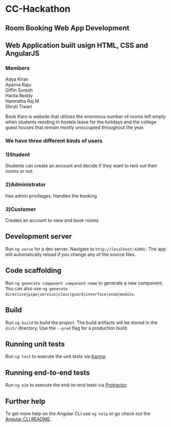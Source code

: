 # CC-Hackathon
## Room Booking Web App Development

## Web Application built usign HTML, CSS and AngularJS

### Members
Adya Kiran <br>
Aparna Raju <br>
Giffin Suresh <br>
Harita Reddy <br>
Namratha Raj M<br>
Shruti Tiwari

Book Karo is website that utilizes the enormous number of rooms left empty when students residing in hostels leave for the holidays and the college guest houses that remain mostly unoccupied throughout the year. 

### We have three different kinds of users

### 1)Student

Students can create an account and decide if they want to rent out their rooms or not.

### 2)Administrator

Has admin privilieges. 
Handles the booking

### 3)Customer

Creates an account to view and book rooms

## Development server

Run `ng serve` for a dev server. Navigate to `http://localhost:4200/`. The app will automatically reload if you change any of the source files.

## Code scaffolding

Run `ng generate component component-name` to generate a new component. You can also use `ng generate directive|pipe|service|class|guard|interface|enum|module`.

## Build

Run `ng build` to build the project. The build artifacts will be stored in the `dist/` directory. Use the `--prod` flag for a production build.

## Running unit tests

Run `ng test` to execute the unit tests via [Karma](https://karma-runner.github.io).

## Running end-to-end tests

Run `ng e2e` to execute the end-to-end tests via [Protractor](http://www.protractortest.org/).

## Further help

To get more help on the Angular CLI use `ng help` or go check out the [Angular CLI README](https://github.com/angular/angular-cli/blob/master/README.md).
